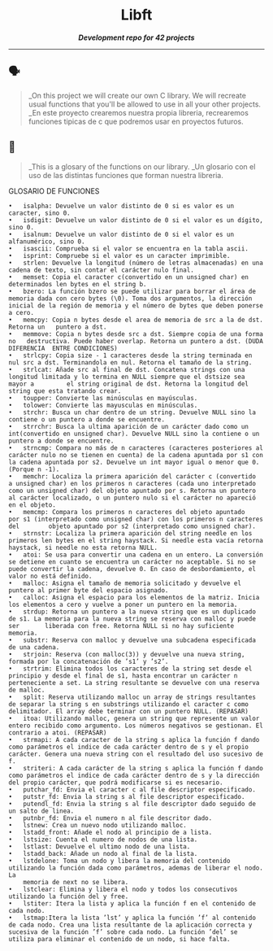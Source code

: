 <h1 align="center">
	Libft
</h1>

<p align="center">
	<b><i>Development repo for 42 projects</i></b><br>

---

## 🗣️

> _On this project we will create our own C library. We will recreate usual functions that you'll be allowed to use in all your other projects.
  _En este proyecto crearemos nuestra propia libreria, recrearemos funciones tipicas de c que podremos usar en proyectos futuros.

## 📖

> _This is a glosary of the functions on our library.
  _Un glosario con el uso de las distintas funciones que forman nuestra libreria.
	
	
GLOSARIO DE FUNCIONES

	•	isalpha: Devuelve un valor distinto de 0 si es valor es un caracter, sino 0.
	•	isdigit: Devuelve un valor distinto de 0 si el valor es un dígito, sino 0.
	•	isalnum: Devuelve un valor distinto de 0 si el valor es un alfanumérico, sino 0.
	•	isascii: Comprueba si el valor se encuentra en la tabla ascii.
	•	isprint: Compruebe si el valor es un caracter imprimible.
	•	strlen: Devuelve la longitud (número de letras almacenadas) en una cadena de texto, sin contar el carácter nulo final.
	•	memset: Copia el caracter c(convertido en un unsigned char) en determinados len bytes en el string b.
	•	bzero: La función bzero se puede utilizar para borrar el área de memoria dada con cero bytes (\0). Toma dos argumentos, la dirección   			inicial de la región de memoria y el número de bytes que deben ponerse a cero.
	•	memcpy: Copia n bytes desde el area de memoria de src a la de dst. Retorna un 	puntero a dst.
	•	memmove: Copia n bytes desde src a dst. Siempre copia de una forma no 	destructiva. Puede haber overlap. Retorna un puntero a dst. (DUDA 		DIFERENCIA 	ENTRE CONDICIONES)
	•	strlcpy: Copia size - 1 caracteres desde la string terminada en nul src a dst. Terminandola en nul. Retorna el tamaño de la string.
	•	strlcat: Añade src al final de dst. Concatena strings con una longitud limitada y lo termina en NULL siempre que el dstsize sea mayor a 		el string original de dst. Retorna la longitud del string que esta tratando crear.
	•	toupper: Convierte las minúsculas en mayúsculas. 
	•	tolower: Convierte las mayusculas en minúsculas.
	•	strchr: Busca un char dentro de un string. Devuelve NULL sino la contiene o un puntero a donde se encuentre.
	•	strrchr: Busca la ultima aparición de un carácter dado como un int(convertido en unsigned char). Devuelve NULL sino la contiene o un 			puntero a donde se encuentre.
	•	strncmp: Compara no más de n caracteres (caracteres posteriores al carácter nulo no se tienen en cuenta) de la cadena apuntada por s1 con 		la cadena apuntada por s2. Devuelve un int mayor igual o menor que 0. (Porque n -1).
	•	memchr: Localiza la primera aparición del carácter c (convertido a unsigned char) en los primeros n caracteres (cada uno interpretado 			como un unsigned char) del objeto apuntado por s. Retorna un puntero al carácter localizado, o un puntero nulo si el carácter no apareció 		en el objeto.
	•	memcmp: Compara los primeros n caracteres del objeto apuntado por s1 (interpretado como unsigned char) con los primeros n caracteres del 		objeto apuntado por s2 (interpretado como unsigned char).
	•	strnstr: Localiza la primera aparición del string needle en los primeros len bytes en el string haystack. Si needle esta vacía retorna	 		haystack, si needle no esta retorna NULL. 
	•	atoi: Se usa para convertir una cadena en un entero. La conversión se detiene en cuanto se encuentra un carácter no aceptable. Si no se 		puede convertir la cadena, devuelve 0. En caso de desbordamiento, el valor no está definido.
	•	malloc: Asigna el tamaño de memoria solicitado y devuelve el puntero al primer byte del espacio asignado.
	•	calloc: Asigna el espacio para los elementos de la matriz. Inicia los elementos a cero y vuelve a poner un puntero en la memoria.
	•	strdup: Retorna un puntero a la nueva string que es un duplicado de s1. La memoria para la nueva string se reserva con malloc y puede ser 		liberada con free. Retorna NULL si no hay suficiente memoria.
	•	substr: Reserva con malloc y devuelve una subcadena especificada de una cadena.
	•	strjoin: Reserva (con malloc(3)) y devuelve una nueva string, formada por la concatenación de ’s1’ y ’s2’.	
	•	strtrim: Elimina todos los caracteres de la string set desde el principio y desde el final de s1, hasta encontrar un carácter n 			perteneciente a set. La string resultante se devuelve con una reserva de malloc.
	•	split: Reserva utilizando malloc un array de strings resultantes de separar la string s en substrings utilizando el caracter c como 			delimitador. El array debe terminar con un puntero NULL. (REPASAR)
	•	itoa: Utilizando malloc, genera un string que represente un valor entero recibido como argumento. Los números negativos se gestionan. El 		contrario a atoi. (REPASAR)
	•	strmapi: A cada caracter de la string s aplica la función f dando como parámetros el indice de cada carácter dentro de s y el propio 			carácter. Genera una nueva string con el resultado del uso sucesivo de f.
	•	striteri: A cada carácter de la string s aplica la función f dando como parámetros el indice de cada carácter dentro de s y la dirección 		del propio carácter, que podrá modificarse si es necesario.
	•	putchar_fd: Envia el caracter c al file descriptor especificado.
	•	putstr_fd: Envia la string s al file descriptor especificado.
	•	putendl_fd: Envia la string s al file descriptor dado seguido de un salto de linea.
	•	putnbr_fd: Envia el numero n al file descritor dado.
	•	lstnew: Crea un nuevo nodo utilizando malloc.
	•	lstadd_front: Añade el nodo al principio de a lista.
	•	lstsize: Cuenta el numero de nodos de una lista.
	•	lstlast: Devuelve el ultimo nodo de una lista.
	•	lstadd_back: Añade un nodo al final de la lista.
	•	lstdelone: Toma un nodo y libera la memoria del contenido utilizando la función dada como parámetros, ademas de liberar el nodo. La 	
		memoria de next no se libera.
	•	lstclear: Elimina y libera el nodo y todos los consecutivos utilizando la función del y free.
	•	lstiter: Itera la lista y aplica la función f en el contenido de cada nodo.
	•	lstmap:Itera la lista ’lst’ y aplica la función ’f’ al contenido de cada nodo. Crea una lista resultante de la aplicación correcta y 			sucesiva de la función ’f’ sobre cada nodo. La función ’del’ se utiliza para eliminar el contenido de un nodo, si hace falta.
